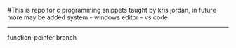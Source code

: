 #This is repo for c programming snippets taught by kris jordan, in future more may be added
system - windows
editor - vs code

-------------------------------------------------------------------------------------------

function-pointer branch
